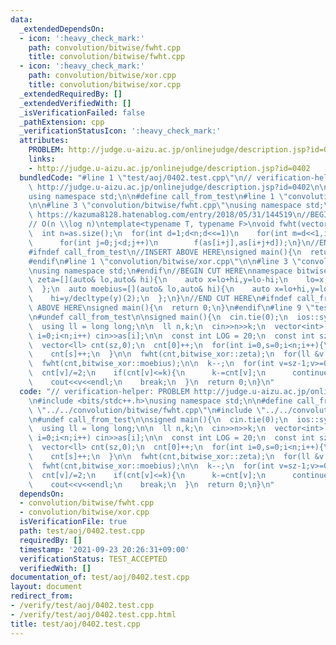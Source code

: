 ```yaml
---
data:
  _extendedDependsOn:
  - icon: ':heavy_check_mark:'
    path: convolution/bitwise/fwht.cpp
    title: convolution/bitwise/fwht.cpp
  - icon: ':heavy_check_mark:'
    path: convolution/bitwise/xor.cpp
    title: convolution/bitwise/xor.cpp
  _extendedRequiredBy: []
  _extendedVerifiedWith: []
  _isVerificationFailed: false
  _pathExtension: cpp
  _verificationStatusIcon: ':heavy_check_mark:'
  attributes:
    PROBLEM: http://judge.u-aizu.ac.jp/onlinejudge/description.jsp?id=0402
    links:
    - http://judge.u-aizu.ac.jp/onlinejudge/description.jsp?id=0402
  bundledCode: "#line 1 \"test/aoj/0402.test.cpp\"\n// verification-helper: PROBLEM\
    \ http://judge.u-aizu.ac.jp/onlinejudge/description.jsp?id=0402\n\n#include <bits/stdc++.h>\n\
    using namespace std;\n\n#define call_from_test\n#line 1 \"convolution/bitwise/fwht.cpp\"\
    \n\n#line 3 \"convolution/bitwise/fwht.cpp\"\nusing namespace std;\n#endif\n//\
    \ https://kazuma8128.hatenablog.com/entry/2018/05/31/144519\n//BEGIN CUT HERE\n\
    // O(n \\log n)\ntemplate<typename T, typename F>\nvoid fwht(vector<T> &as,F f){\n\
    \  int n=as.size();\n  for(int d=1;d<n;d<<=1)\n    for(int m=d<<1,i=0;i<n;i+=m)\n\
    \      for(int j=0;j<d;j++)\n        f(as[i+j],as[i+j+d]);\n}\n//END CUT HERE\n\
    #ifndef call_from_test\n//INSERT ABOVE HERE\nsigned main(){\n  return 0;\n}\n\
    #endif\n#line 1 \"convolution/bitwise/xor.cpp\"\n\n#line 3 \"convolution/bitwise/xor.cpp\"\
    \nusing namespace std;\n#endif\n//BEGIN CUT HERE\nnamespace bitwise_xor{\n  auto\
    \ zeta=[](auto& lo,auto& hi){\n    auto x=lo+hi,y=lo-hi;\n    lo=x;\n    hi=y;\n\
    \  };\n  auto moebius=[](auto& lo,auto& hi){\n    auto x=lo+hi,y=lo-hi;\n    lo=x/decltype(x)(2);\n\
    \    hi=y/decltype(y)(2);\n  };\n}\n//END CUT HERE\n#ifndef call_from_test\n//INSERT\
    \ ABOVE HERE\nsigned main(){\n  return 0;\n}\n#endif\n#line 9 \"test/aoj/0402.test.cpp\"\
    \n#undef call_from_test\n\nsigned main(){\n  cin.tie(0);\n  ios::sync_with_stdio(0);\n\
    \  using ll = long long;\n\n  ll n,k;\n  cin>>n>>k;\n  vector<int> as(n);\n  for(int\
    \ i=0;i<n;i++) cin>>as[i];\n\n  const int LOG = 20;\n  const int sz = 1<<LOG;\n\
    \  vector<ll> cnt(sz,0);\n  cnt[0]++;\n  for(int i=0,s=0;i<n;i++){\n    s^=as[i];\n\
    \    cnt[s]++;\n  }\n\n  fwht(cnt,bitwise_xor::zeta);\n  for(ll &v:cnt) v=v*v;\n\
    \  fwht(cnt,bitwise_xor::moebius);\n\n  k--;\n  for(int v=sz-1;v>=0;v--){\n  \
    \  cnt[v]/=2;\n    if(cnt[v]<=k){\n      k-=cnt[v];\n      continue;\n    }\n\
    \    cout<<v<<endl;\n    break;\n  }\n  return 0;\n}\n"
  code: "// verification-helper: PROBLEM http://judge.u-aizu.ac.jp/onlinejudge/description.jsp?id=0402\n\
    \n#include <bits/stdc++.h>\nusing namespace std;\n\n#define call_from_test\n#include\
    \ \"../../convolution/bitwise/fwht.cpp\"\n#include \"../../convolution/bitwise/xor.cpp\"\
    \n#undef call_from_test\n\nsigned main(){\n  cin.tie(0);\n  ios::sync_with_stdio(0);\n\
    \  using ll = long long;\n\n  ll n,k;\n  cin>>n>>k;\n  vector<int> as(n);\n  for(int\
    \ i=0;i<n;i++) cin>>as[i];\n\n  const int LOG = 20;\n  const int sz = 1<<LOG;\n\
    \  vector<ll> cnt(sz,0);\n  cnt[0]++;\n  for(int i=0,s=0;i<n;i++){\n    s^=as[i];\n\
    \    cnt[s]++;\n  }\n\n  fwht(cnt,bitwise_xor::zeta);\n  for(ll &v:cnt) v=v*v;\n\
    \  fwht(cnt,bitwise_xor::moebius);\n\n  k--;\n  for(int v=sz-1;v>=0;v--){\n  \
    \  cnt[v]/=2;\n    if(cnt[v]<=k){\n      k-=cnt[v];\n      continue;\n    }\n\
    \    cout<<v<<endl;\n    break;\n  }\n  return 0;\n}\n"
  dependsOn:
  - convolution/bitwise/fwht.cpp
  - convolution/bitwise/xor.cpp
  isVerificationFile: true
  path: test/aoj/0402.test.cpp
  requiredBy: []
  timestamp: '2021-09-23 20:26:31+09:00'
  verificationStatus: TEST_ACCEPTED
  verifiedWith: []
documentation_of: test/aoj/0402.test.cpp
layout: document
redirect_from:
- /verify/test/aoj/0402.test.cpp
- /verify/test/aoj/0402.test.cpp.html
title: test/aoj/0402.test.cpp
---
```

